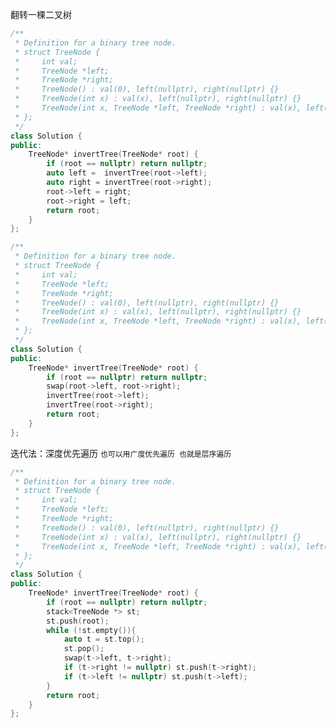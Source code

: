 翻转一棵二叉树

```C++
/**
 * Definition for a binary tree node.
 * struct TreeNode {
 *     int val;
 *     TreeNode *left;
 *     TreeNode *right;
 *     TreeNode() : val(0), left(nullptr), right(nullptr) {}
 *     TreeNode(int x) : val(x), left(nullptr), right(nullptr) {}
 *     TreeNode(int x, TreeNode *left, TreeNode *right) : val(x), left(left), right(right) {}
 * };
 */
class Solution {
public:
    TreeNode* invertTree(TreeNode* root) {
        if (root == nullptr) return nullptr;
        auto left =  invertTree(root->left);
        auto right = invertTree(root->right);
        root->left = right;
        root->right = left;
        return root;
    }
};
```
```C++
/**
 * Definition for a binary tree node.
 * struct TreeNode {
 *     int val;
 *     TreeNode *left;
 *     TreeNode *right;
 *     TreeNode() : val(0), left(nullptr), right(nullptr) {}
 *     TreeNode(int x) : val(x), left(nullptr), right(nullptr) {}
 *     TreeNode(int x, TreeNode *left, TreeNode *right) : val(x), left(left), right(right) {}
 * };
 */
class Solution {
public:
    TreeNode* invertTree(TreeNode* root) {
        if (root == nullptr) return nullptr;
        swap(root->left, root->right);
        invertTree(root->left);
        invertTree(root->right);
        return root;
    }
};
```
迭代法：深度优先遍历
```也可以用广度优先遍历 也就是层序遍历```
```C++
/**
 * Definition for a binary tree node.
 * struct TreeNode {
 *     int val;
 *     TreeNode *left;
 *     TreeNode *right;
 *     TreeNode() : val(0), left(nullptr), right(nullptr) {}
 *     TreeNode(int x) : val(x), left(nullptr), right(nullptr) {}
 *     TreeNode(int x, TreeNode *left, TreeNode *right) : val(x), left(left), right(right) {}
 * };
 */
class Solution {
public:
    TreeNode* invertTree(TreeNode* root) {
        if (root == nullptr) return nullptr;
        stack<TreeNode *> st;
        st.push(root);
        while (!st.empty()){
            auto t = st.top();
            st.pop();
            swap(t->left, t->right);
            if (t->right != nullptr) st.push(t->right);
            if (t->left != nullptr) st.push(t->left);  
        }
        return root;
    }
};
```
